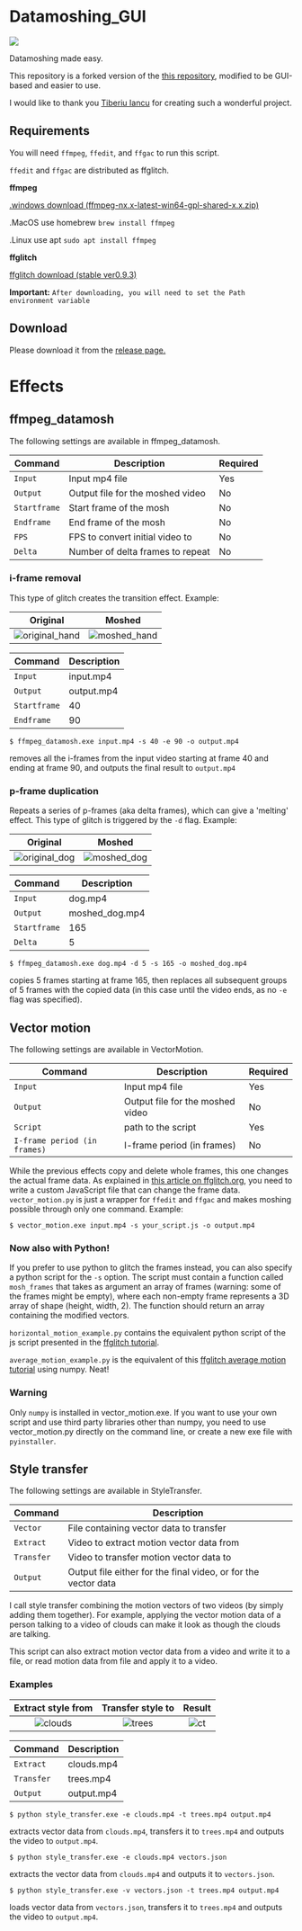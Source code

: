 # Datamoshing_GUI

![](https://i.imgur.com/X65KI8L.png)

Datamoshing made easy. 

This repository is a forked version of the [this repository](https://github.com/tiberiuiancu/datamoshing), modified to be GUI-based and easier to use.

I would like to thank you [Tiberiu Iancu](https://github.com/tiberiuiancu) for creating such a wonderful project.

## Requirements

You will need `ffmpeg`, `ffedit`, and `ffgac` to run this script.

`ffedit` and `ffgac` are distributed as ffglitch.

**ffmpeg**

[.windows download (ffmpeg-nx.x-latest-win64-gpl-shared-x.x.zip)](https://github.com/BtbN/FFmpeg-Builds/releases)

.MacOS use homebrew `brew install ffmpeg`

.Linux use apt `sudo apt install ffmpeg`

**ffglitch**

[ffglitch download (stable ver0.9.3)](https://ffglitch.org/pub/bin/win64/ffglitch-0.9.3-win64.7z)

**Important:**
`After downloading, you will need to set the Path environment variable`

## Download

Please download it from the [release page.](https://github.com/CubeZeero/datamoshing_GUI/releases/tag/v1.0)

# Effects

## ffmpeg_datamosh

The following settings are available in ffmpeg_datamosh.

| Command | Description | Required |
| ------- | ----------- | -------- |
| `Input` | Input mp4 file | Yes |
| `Output` | Output file for the moshed video | No |
| `Startframe` | Start frame of the mosh | No |
| `Endframe` | End frame of the mosh | No |
| `FPS` | FPS to convert initial video to | No |
| `Delta` | Number of delta frames to repeat | No |

### i-frame removal
This type of glitch creates the transition effect. Example:

| Original | Moshed |
|:--------:|:------:|
| ![original_hand](https://user-images.githubusercontent.com/31802439/112060042-f3e42780-8b5c-11eb-8019-df4d06dd0d31.gif) | ![moshed_hand](https://user-images.githubusercontent.com/31802439/112060033-f181cd80-8b5c-11eb-9025-65064bbc6200.gif) |

| Command | Description |
| ------- | ----------- |
| `Input` | input.mp4 |
| `Output` | output.mp4 |
| `Startframe` | 40 |
| `Endframe` | 90 |

    $ ffmpeg_datamosh.exe input.mp4 -s 40 -e 90 -o output.mp4
    
removes all the i-frames from the input video starting at frame 40 and ending at frame 90, and outputs the final result
to `output.mp4`

### p-frame duplication
Repeats a series of p-frames (aka delta frames), which can give a 'melting' effect. This type of glitch is triggered by the `-d` flag. Example:

| Original | Moshed |
|:--------:|:------:|
| ![original_dog](https://user-images.githubusercontent.com/31802439/112059335-0316a580-8b5c-11eb-98c8-3493969dd472.gif) | ![moshed_dog](https://user-images.githubusercontent.com/31802439/112060106-065e6100-8b5d-11eb-9670-4ad3bd9522cd.gif) |

| Command | Description |
| ------- | ----------- |
| `Input` | dog.mp4 |
| `Output` | moshed_dog.mp4 |
| `Startframe` | 165 |
| `Delta` | 5 |

    $ ffmpeg_datamosh.exe dog.mp4 -d 5 -s 165 -o moshed_dog.mp4

copies 5 frames starting at frame 165, then replaces all subsequent groups of 5 frames with the copied data (in this case until the video ends, as no `-e` flag was specified).

## Vector motion

The following settings are available in VectorMotion.

| Command | Description | Required |
| ------- | ----------- | -------- |
| `Input` | Input mp4 file | Yes |
| `Output` | Output file for the moshed video | No |
| `Script` | path to the script | Yes |
| `I-frame period (in frames)` | I-frame period (in frames) | No |

While the previous effects copy and delete whole frames, this one changes the actual frame data. As explained in
[this article on ffglitch.org](https://ffglitch.org/2020/07/mv.html), you need to write a custom JavaScript file
that can change the frame data. `vector_motion.py` is just a wrapper for `ffedit` and `ffgac` and makes moshing
possible through only one command.
Example:

    $ vector_motion.exe input.mp4 -s your_script.js -o output.mp4

### Now also with Python!

If you prefer to use python to glitch the frames instead, you can also specify a python script for the `-s` option.
The script must contain a function called `mosh_frames` that takes as argument an array of frames (warning: some of the frames
might be empty), where each non-empty frame represents a 3D array of shape (height, width, 2). The function should
return an array containing the modified vectors. 

`horizontal_motion_example.py` contains the equivalent python script of the js script presented in the
[ffglitch tutorial](https://ffglitch.org/2020/07/mv.html).

`average_motion_example.py` is the equivalent of this [ffglitch average motion tutorial](https://ffglitch.org/2020/07/mv_avg.html)
using numpy. Neat!

### Warning

Only `numpy` is installed in vector_motion.exe. 
If you want to use your own script and use third party libraries other than numpy, 
you need to use vector_motion.py directly on the command line, or create a new exe file with `pyinstaller`.

## Style transfer

The following settings are available in StyleTransfer.

| Command | Description |
| ------- | ----------- |
| `Vector` | File containing vector data to transfer |
| `Extract` | Video to extract motion vector data from |
| `Transfer` | Video to transfer motion vector data to |
| `Output` | Output file either for the final video, or for the vector data |

I call style transfer combining the motion vectors of two videos (by simply adding them together). For example,
applying the vector motion data of a person talking to a video of clouds can make it look as though the clouds
are talking. 

This script can also extract motion vector data from a video and write it to a file, or read motion data from file and
apply it to a video.

### Examples

| Extract style from | Transfer style to | Result |
|:------------------:|:-----------------:|:------:|
| ![clouds](https://user-images.githubusercontent.com/31802439/112489124-70a21c00-8d7e-11eb-8640-6817a46602ca.gif) | ![trees](https://user-images.githubusercontent.com/31802439/112489146-74ce3980-8d7e-11eb-9091-999fbb98552c.gif) | ![ct](https://user-images.githubusercontent.com/31802439/112489221-86afdc80-8d7e-11eb-9a51-14d91ec7cdfa.gif) |

| Command | Description |
| ------- | ----------- |
| `Extract` | clouds.mp4 |
| `Transfer` | trees.mp4 |
| `Output` | output.mp4 |

    $ python style_transfer.exe -e clouds.mp4 -t trees.mp4 output.mp4

extracts vector data from `clouds.mp4`, transfers it to `trees.mp4` and outputs the video to `output.mp4`.

    $ python style_transfer.exe -e clouds.mp4 vectors.json

extracts the vector data from `clouds.mp4` and outputs it to `vectors.json`.


    $ python style_transfer.exe -v vectors.json -t trees.mp4 output.mp4

loads vector data from `vectors.json`, transfers it to `trees.mp4` and outputs the video to `output.mp4`.
